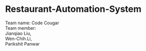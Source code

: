 # Restaurant-Automation-System
Team name: Code Cougar  
Team member:  
   Jianqiao Liu,  
   Wen-Chih.Li,  
   Parikshit Panwar

